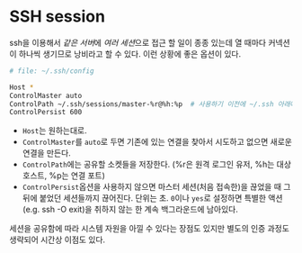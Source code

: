 SSH session
===========

ssh을 이용해서 *같은 서버*에 *여러 세션*으로 접근 할 일이 종종 있는데 열 때마다 커넥션이 하나씩 생기므로 낭비라고 할 수 있다.
이런 상황에 좋은 옵션이 있다.

```bash
# file: ~/.ssh/config

Host * 
ControlMaster auto 
ControlPath ~/.ssh/sessions/master-%r@%h:%p  # 사용하기 이전에 ~/.ssh 아래에 sessions 디렉토리를 생성해줘야함
ControlPersist 600
```

- `Host`는 원하는대로.
- `ControlMaster`를 `auto`로 두면 기존에 있는 연결을 찾아서 시도하고 없으면 새로운 연결을 만든다.
- `ControlPath`에는 공유할 소켓들을 저장한다. (%r은 원격 로그인 유저, %h는 대상 호스트, %p는 연결 포트)
- `ControlPersist`옵션을 사용하지 않으면 마스터 세션(처음 접속한)을 끊었을 때 그 뒤에 붙었던 세션들까지 끊어진다. 단위는 초. `0`이나 `yes`로 설정하면 특별한 액션(e.g. ssh -O exit)을 취하지 않는 한 계속 백그라운드에 남아있다.

세션을 공유함에 따라 시스템 자원을 아낄 수 있다는 장점도 있지만 별도의 인증 과정도 생략되어 시간상 이점도 있다.
